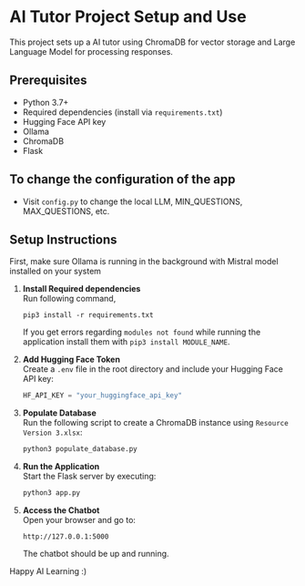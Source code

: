 # AI Tutor Project Setup and Use

This project sets up a AI tutor using ChromaDB for vector storage and Large Language Model for processing responses.

## Prerequisites

- Python 3.7+
- Required dependencies (install via `requirements.txt`)
- Hugging Face API key
- Ollama
- ChromaDB
- Flask

## To change the configuration of the app
- Visit `config.py` to change the local LLM, MIN_QUESTIONS, MAX_QUESTIONS, etc.

## Setup Instructions
First, make sure Ollama is running in the background with Mistral model installed on your system

1. **Install Required dependencies**  
    Run following command,
    ```
    pip3 install -r requirements.txt
    ```
    If you get errors regarding `modules not found` while running the application install them with `pip3 install MODULE_NAME`.

2. **Add Hugging Face Token**  
   Create a `.env` file in the root directory and include your Hugging Face API key:
   ```python
   HF_API_KEY = "your_huggingface_api_key"
   ```

3. **Populate Database**  
    Run the following script to create a ChromaDB instance using `Resource Version 3.xlsx`:
    ```python
    python3 populate_database.py
    ```

4. **Run the Application**  
    Start the Flask server by executing:
    ```python
    python3 app.py
    ```

5. **Access the Chatbot**  
    Open your browser and go to:
    ```
    http://127.0.0.1:5000
    ```
    The chatbot should be up and running.

Happy AI Learning :)